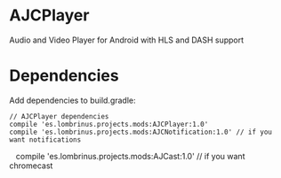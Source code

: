 # AJCPlayer
Audio and Video Player for Android with HLS and DASH support


# Dependencies
Add dependencies to build.gradle:
   
    // AJCPlayer dependencies
    compile 'es.lombrinus.projects.mods:AJCPlayer:1.0'
    compile 'es.lombrinus.projects.mods:AJCNotification:1.0' // if you want notifications
    compile 'es.lombrinus.projects.mods:AJCast:1.0' // if you want chromecast

